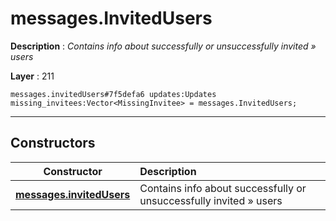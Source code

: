 # messages.InvitedUsers

**Description** : *Contains info about successfully or unsuccessfully invited &raquo; users*

**Layer** : 211

```tl
messages.invitedUsers#7f5defa6 updates:Updates missing_invitees:Vector<MissingInvitee> = messages.InvitedUsers;
```

---

## Constructors

| Constructor | Description |
| :---: | :--- |
| [**messages.invitedUsers**](constructor/messages.invitedUsers) | Contains info about successfully or unsuccessfully invited » users |